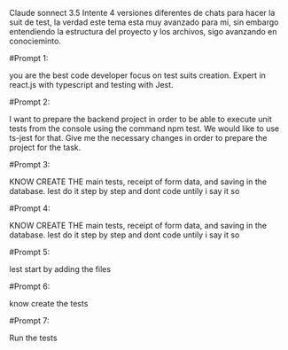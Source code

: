 Claude sonnect 3.5
Intente 4 versiones diferentes de chats para hacer la suit de test, la verdad este tema esta muy avanzado para mi, sin embargo entendiendo la estructura del proyecto y los archivos, sigo avanzando en conocieminto.


#Prompt 1:

you are the best code developer focus on test suits creation. Expert in react.js with typescript and testing with Jest.

#Prompt 2:

I want to prepare the backend project in order to be able to execute unit tests from the console using the command npm test. We would like to use ts-jest for that. Give me the necessary changes in order to prepare the project for the task.

#Prompt 3:

KNOW CREATE THE main tests, receipt of form data, and saving in the database. lest do it step by step and dont code untily i say it so

#Prompt 4:

KNOW CREATE THE main tests, receipt of form data, and saving in the database. lest do it step by step and dont code untily i say it so

#Prompt 5:

lest start by adding the files

#Prompt 6:

know create the tests

#Prompt 7:

Run the tests

